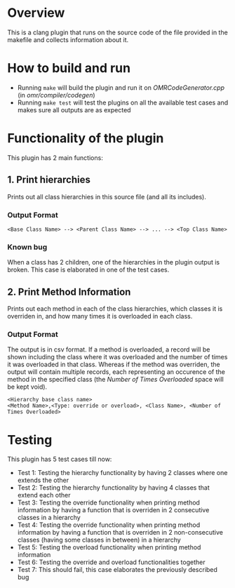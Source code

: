 # Overview
This is a clang plugin that runs on the source code of the file provided in the makefile and collects information about it.

# How to build and run
* Running `make` will build the plugin and run it on _OMRCodeGenerator.cpp_ (in _omr/compiler/codegen_)
* Running `make test` will test the plugins on all the available test cases and makes sure all outputs are as expected

# Functionality of the plugin
This plugin has 2 main functions:
## 1. Print hierarchies
Prints out all class hierarchies in this source file (and all its includes).
### Output Format
`<Base Class Name> --> <Parent Class Name> --> ... --> <Top Class Name>`
### Known bug
When a class has 2 children, one of the hierarchies in the plugin output is broken. This case is elaborated in one of the test cases.

## 2. Print Method Information
Prints out each method in each of the class hierarchies, which classes it is overriden in, and how many times it is overloaded in each class.
### Output Format
The output is in csv format. If a method is overloaded, a record will be shown including the class where it was overloaded and the number of times it was overloaded in that class. Whereas if the method was overriden, the output will contain multiple records, each representing an occurence of the method in the specified class (the _Number of Times Overloaded_ space will be kept void).
```
<Hierarchy base class name>
<Method Name>,<Type: override or overload>, <Class Name>, <Number of Times Overloaded>
```

# Testing
This plugin has 5 test cases till now:
* Test 1: Testing the hierarchy functionality by having 2 classes where one extends the other
* Test 2: Testing the hierarchy functionality by having 4 classes that extend each other
* Test 3: Testing the override functionality when printing method information by having a function that is overriden in 2 consecutive classes in a hierarchy
* Test 4: Testing the override functionality when printing method information by having a function that is overriden in 2 non-consecutive classes (having some classes in between) in a hierarchy
* Test 5: Testing the overload functionality when printing method information
* Test 6: Testing the override and overload functionalities together
* Test 7: This should fail, this case elaborates the previously described bug


